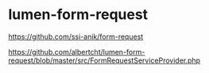 # lumen-form-request


https://github.com/ssi-anik/form-request


https://github.com/albertcht/lumen-form-request/blob/master/src/FormRequestServiceProvider.php
